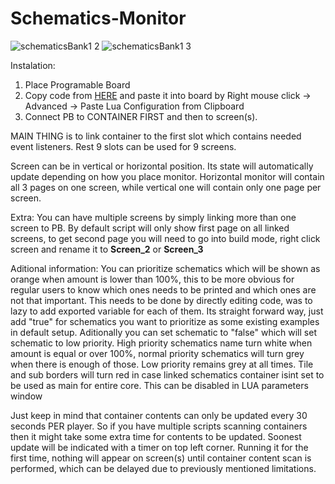 # Schematics-Monitor
![schematicsBank1 2](https://user-images.githubusercontent.com/73749151/222956951-1235097e-2694-4621-923c-3cfe213657f0.jpg)
![schematicsBank1 3](https://user-images.githubusercontent.com/73749151/222972048-37fb823b-c87a-485a-8bd1-1ff88d3afe9a.jpg)

Instalation:
1. Place Programable Board
2. Copy code from [HERE](https://raw.githubusercontent.com/GcGoat/Schematics-Monitor/main/LUA) and paste it into board by Right mouse click -> Advanced -> Paste Lua Configuration from Clipboard
3. Connect PB to CONTAINER FIRST and then to screen(s). 

MAIN THING is to link container to the first slot which contains needed event listeners. Rest 9 slots can be used for 9 screens. 

Screen can be in vertical or horizontal position. Its state will automatically update depending on how you place monitor. Horizontal monitor will contain all 3 pages on one screen, while vertical one will contain only one page per screen.

Extra:
You can have multiple screens by simply linking more than one screen to PB. 
By default script will only show first page on all linked screens, to get second page you will need to go into build mode, right click screen and rename it to **Screen_2** or **Screen_3**

Aditional information:
You can prioritize schematics which will be shown as orange when amount is lower than 100%, this to be more obvious for regular users to know which ones needs to be printed and which ones are not that important. This needs to be done by directly editing code, was to lazy to add exported variable for each of them. Its straight forward way, just add "true" for schematics you want to prioritize as some existing examples in default setup.
Aditionally you can set schematic to "false" which will set schematic to low priority. 
High priority schematics name turn white when amount is equal or over 100%, normal priority schematics will turn grey when there is enough of those. Low priority remains grey at all times.
Tile and sub borders will turn red in case linked schematics container isint set to be used as main for entire core. This can be disabled in LUA parameters window

Just keep in mind that container contents can only be updated every 30 seconds PER player. So if you have multiple scripts scanning containers then it might take some extra time for contents to be updated. Soonest update will be indicated with a timer on top left corner.
Running it for the first time, nothing will appear on screen(s) until container content scan is performed, which can be delayed due to previously mentioned limitations. 
